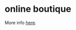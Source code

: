# online boutique

More info [here](https://github.com/GoogleCloudPlatform/microservices-demo/tree/main).
